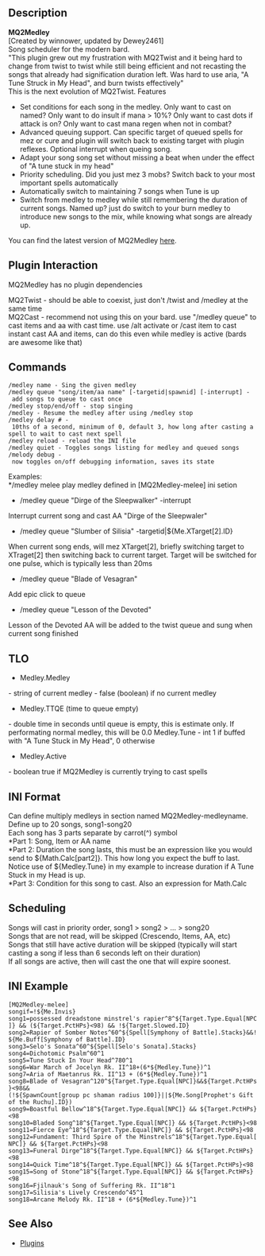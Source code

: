 ## Description

**MQ2Medley**  
\[Created by winnower, updated by Dewey2461\]  
Song scheduler for the modern bard.  
"This plugin grew out my frustration with MQ2Twist and it being hard to change from twist to twist while still being
efficient and not recasting the songs that already had signification duration left. Was hard to use aria, "A Tune Struck
in My Head", and burn twists effectively"  
This is the next evolution of MQ2Twist. Features  

-   Set conditions for each song in the medley. Only want to cast on named? Only want to do insult if mana > 10%? Only
    want to cast dots if attack is on? Only want to cast mana regen when not in combat?  
-   Advanced queuing support. Can specific target of queued spells for mez or cure and plugin will switch back to
    existing target with plugin reflexes. Optional interrupt when queing song.  
-   Adapt your song song set without missing a beat when under the effect of "A tune stuck in my head"  
-   Priority scheduling. Did you just mez 3 mobs? Switch back to your most important spells automatically  
-   Automatically switch to maintaining 7 songs when Tune is up  
-   Switch from medley to medley while still remembering the duration of current songs. Named up? just do switch to your
    burn medley to introduce new songs to the mix, while knowing what songs are already up.  

You can find the latest version of MQ2Medley [here](https://macroquest2.com/phpBB3/viewtopic.php?f=31&t=19781).  

## Plugin Interaction

MQ2Medley has no plugin dependencies  
  
MQ2Twist - should be able to coexist, just don't /twist and /medley at the same time  
MQ2Cast - recommend not using this on your bard. use "/medley queue" to cast items and aa with cast time. use /alt
activate or /cast item to cast instant cast AA and items, can do this even while medley is active (bards are awesome
like that)  

## Commands

`/medley name - Sing the given medley`  
`/medley queue "song/item/aa name" [-targetid|spawnid] [-interrupt] - add songs to queue to cast once`  
`/medley stop/end/off - stop singing`  
`/medley - Resume the medley after using /medley stop`  
`/medley delay # - 10ths of a second, minimum of 0, default 3, how long after casting a spell to wait to cast next spell`  
`/medley reload - reload the INI file`  
`/medley quiet - Toggles songs listing for medley and queued songs`  
`/melody debug - now toggles on/off debugging information, saves its state`

Examples:  
\*/medley melee play medley defined in \[MQ2Medley-melee\] ini setion

-   /medley queue "Dirge of the Sleepwalker" -interrupt

Interrupt current song and cast AA "Dirge of the Sleepwaler"

-   /medley queue "Slumber of Silisia" -targetid\|${Me.XTarget\[2\].ID}

When current song ends, will mez XTarget\[2\], briefly switching target to XTraget\[2\] then switching back to current
target. Target will be switched for one pulse, which is typically less than 20ms

-   /medley queue "Blade of Vesagran"

Add epic click to queue

-   /medley queue "Lesson of the Devoted"

Lesson of the Devoted AA will be added to the twist queue and sung when current song finished

## TLO

-   Medley.Medley

\- string of current medley - false (boolean) if no current medley

-   Medley.TTQE (time to queue empty)

\- double time in seconds until queue is empty, this is estimate only. If performating normal medley, this will be 0.0
Medley.Tune - int 1 if buffed with "A Tune Stuck in My Head", 0 otherwise

-   Medley.Active

\- boolean true if MQ2Medley is currently trying to cast spells

## INI Format

Can define multiply medleys in section named MQ2Medley-medleyname.  
Define up to 20 songs, song1-song20  
Each song has 3 parts separate by carrot(^) symbol  
\*Part 1: Song, Item or AA name  
\*Part 2: Duration the song lasts, this must be an expression like you would send to ${Math.Calc\[part2\]}. This how
long you expect the buff to last. Notice use of ${Medley.Tune} in my example to increase duration if A Tune Stuck in my
Head is up.  
\*Part 3: Condition for this song to cast. Also an expression for Math.Calc  

## Scheduling

Songs will cast in priority order, song1 \> song2 \> ... \> song20  
Songs that are not read, will be skipped (Crescendo, Items, AA, etc)  
Songs that still have active duration will be skipped (typically will start casting a song if less than 6 seconds left
on their duration)  
If all songs are active, then will cast the one that will expire soonest.  

## INI Example

`[MQ2Medley-melee]`  
`songif=!${Me.Invis}`  
`song1=possessed dreadstone minstrel's rapier^8^${Target.Type.Equal[NPC]} && (${Target.PctHPs}<98) && !${Target.Slowed.ID}`  
`song2=Rapier of Somber Notes^60^${Spell[Symphony of Battle].Stacks}&&!${Me.Buff[Symphony of Battle].ID}`  
`song3=Selo's Sonata^60^${Spell[Selo's Sonata].Stacks}`  
`song4=Dichotomic Psalm^60^1`  
`song5=Tune Stuck In Your Head^780^1`  
`song6=War March of Jocelyn Rk. II^18+(6*${Medley.Tune})^1`  
`song7=Aria of Maetanrus Rk. II^13 + (6*${Medley.Tune})^1`  
`song8=Blade of Vesagran^120^${Target.Type.Equal[NPC]}&&${Target.PctHPs}<98&&(!${SpawnCount[group pc shaman radius 100]}||${Me.Song[Prophet's Gift of the Ruchu].ID})`  
`song9=Boastful Bellow^18^${Target.Type.Equal[NPC]} && ${Target.PctHPs}<98`  
`song10=Bladed Song^18^${Target.Type.Equal[NPC]} && ${Target.PctHPs}<98`  
`song11=Fierce Eye^18^${Target.Type.Equal[NPC]} && ${Target.PctHPs}<98`  
`song12=Fundament: Third Spire of the Minstrels^18^${Target.Type.Equal[NPC]} && ${Target.PctHPs}<98`  
`song13=Funeral Dirge^18^${Target.Type.Equal[NPC]} && ${Target.PctHPs}<98`  
`song14=Quick Time^18^${Target.Type.Equal[NPC]} && ${Target.PctHPs}<98`  
`song15=Song of Stone^18^${Target.Type.Equal[NPC]} && ${Target.PctHPs}<98`  
`song16=Fjilnauk's Song of Suffering Rk. II^18^1`  
`song17=Silisia's Lively Crescendo^45^1`  
`song18=Arcane Melody Rk. II^18 + (6*${Medley.Tune})^1`

## See Also

-   [Plugins](../documentation/macroquest2-plugins.md)


